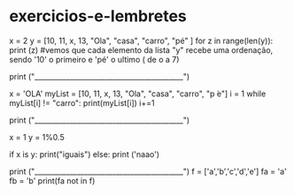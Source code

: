 # exercicios-e-lembretes
x = 2
y = [10, 11, x, 13, "Ola", "casa", "carro", "pé" ]
for z in range(len(y)):
    print (z)
    #vemos que cada elemento da lista "y" recebe uma ordenação, sendo '10' o primeiro e 'pé' o ultimo ( de o a 7)

print ("__________________________________________")

x = 'OLA'
myList = [10, 11, x, 13, "Ola", "casa", "carro", "p ́e"]
i = 1
while myList[i] != "carro":
    print(myList[i])
    i+=1
    
print ("__________________________________________")

x = 1
y = 1%0.5

if x is y:
    print("iguais")
else:
    print ('naao')
    
print ("__________________________________________")
f = ['a','b','c','d','e']
fa = 'a'
fb = 'b'
print(fa not in f)
